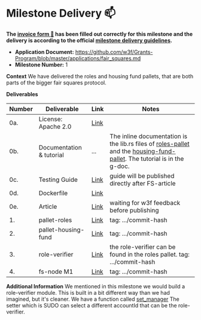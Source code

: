 # Milestone Delivery :mailbox:

**The [invoice form :pencil:](https://docs.google.com/forms/d/e/1FAIpQLSfmNYaoCgrxyhzgoKQ0ynQvnNRoTmgApz9NrMp-hd8mhIiO0A/viewform) has been filled out correctly for this milestone and the delivery is according to the official [milestone delivery guidelines](https://github.com/w3f/Grants-Program/blob/master/docs/milestone-deliverables-guidelines.md).**  

* **Application Document:** https://github.com/w3f/Grants-Program/blob/master/applications/fair_squares.md
* **Milestone Number:** 1

**Context** 
We have delivered the roles and housing fund pallets, that are both parts of the bigger fair squares protocol.

**Deliverables**

| Number | Deliverable | Link | Notes |
| ------------- | ------------- | ------------- |------------- |
| 0a. | License: Apache 2.0 |[Link](https://github.com/Fair-Squares/fair-squares/blob/main/LICENSE)| | 
| 0b.  | Documentation & tutorial |...| The inline documentation is the lib.rs files of [roles-pallet](https://github.com/Fair-Squares/fair-squares/blob/main/pallets/roles/src/lib.rs) and the [housing-fund-pallet](https://github.com/Fair-Squares/fair-squares/blob/main/pallets/housing_fund/src/lib.rs). The tutorial is in the g-doc.| 
| 0c. | Testing Guide |[Link](https://docs.google.com/document/d/186XCQliGloijWBnk4N5HivKt9TyXG3PUM1I6C1994CQ/edit#heading=h.wpxzjrnoi4x)| guide will be published directly after FS-article| 
| 0d. | Dockerfile |[Link](https://github.com/Fair-Squares/fair-squares/blob/main/Dockerfile) | | 
| 0e.  | Article |[Link](https://docs.google.com/document/d/1YT5tLNmcCsrmn4_2W9UHZb1QgTiRo0inVWUUvr8sr5M/edit?usp=sharing)| waiting for w3f feedback before publishing| 
| 1.  | pallet-roles |[Link](https://github.com/Fair-Squares/fair-squares/tree/main/pallets/roles)| tag: .../commit-hash|
| 2.  | pallet-housing-fund |[Link](https://github.com/Fair-Squares/fair-squares/tree/main/pallets/housing_fund)| tag: .../commit-hash|
| 3.  | role-verifier |[Link](https://github.com/Fair-Squares/fair-squares/blob/main/pallets/roles/src/lib.rs#L208-L251)| the role-verifier can be found in the roles pallet.  tag: .../commit-hash|
| 4.  | fs-node M1 |[Link](https://github.com/Fair-Squares/fair-squares)|  tag: .../commit-hash|

**Additional Information**
We mentioned in this milestone we would build a role-verifier module. This is built in a bit different way than we had imagined, but it's cleaner. We have a function called [set_manager](https://github.com/Fair-Squares/fair-squares/blob/main/pallets/roles/src/lib.rs#L240-L251) The setter which is SUDO can select a different accountId that can be the role-verifier. 